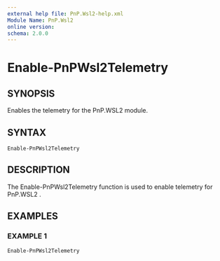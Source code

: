 ```yaml
---
external help file: PnP.Wsl2-help.xml
Module Name: PnP.Wsl2
online version:
schema: 2.0.0
---
```


# Enable-PnPWsl2Telemetry

## SYNOPSIS
Enables the telemetry for the PnP.WSL2 module.

## SYNTAX

```
Enable-PnPWsl2Telemetry
```

## DESCRIPTION
The Enable-PnPWsl2Telemetry function is used to enable telemetry for PnP.WSL2 .

## EXAMPLES

### EXAMPLE 1
```
Enable-PnPWsl2Telemetry
```